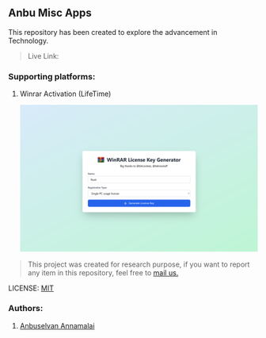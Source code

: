 ## Anbu Misc Apps

This repository has been created to explore the advancement in Technology.

> Live Link:

### Supporting platforms:

1. Winrar Activation (LifeTime)

   ![Winrar-UI](/public//screenshots/winrar-ui.png)

> This project was created for research purpose, if you want to report any item in this repository, feel free to [mail us.](mailto:anbuceo@gmail.com)

LICENSE: [MIT](./LICENSE)

### Authors:

1. [Anbuselvan Annamalai](https://github.com/anburocky3)
